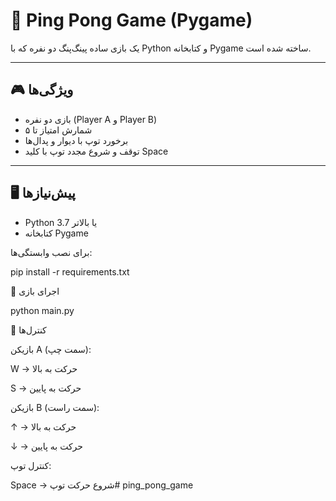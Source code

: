 # 🏓 Ping Pong Game (Pygame)

یک بازی ساده پینگ‌پنگ دو نفره که با Python و کتابخانه Pygame ساخته شده است.

---

## 🎮 ویژگی‌ها
- بازی دو نفره (Player A و Player B)
- شمارش امتیاز تا ۵
- برخورد توپ با دیوار و پدال‌ها
- توقف و شروع مجدد توپ با کلید Space

---
## 🖥 پیش‌نیازها
- Python 3.7 یا بالاتر
- کتابخانه Pygame

برای نصب وابستگی‌ها:

pip install -r requirements.txt


🚀 اجرای بازی

python main.py



🎯 کنترل‌ها

بازیکن A (سمت چپ):

W → حرکت به بالا

S → حرکت به پایین

بازیکن B (سمت راست):

↑ → حرکت به بالا

↓ → حرکت به پایین

کنترل توپ:

Space → شروع حرکت توپ# ping_pong_game
